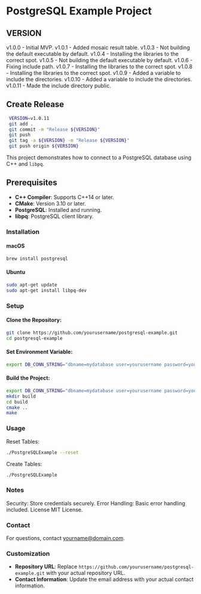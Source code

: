 # PostgreSQL Example Project

## VERSION
v1.0.0 - Initial MVP.
v1.0.1 - Added mosaic result table.
v1.0.3 - Not building the default executable by default.
v1.0.4 - Installing the libraries to the correct spot.
v1.0.5 - Not building the default executable by default.
v1.0.6 - Fixing include path.
v1.0.7 - Installing the libraries to the correct spot.
v1.0.8 - Installing the libraries to the correct spot.
v1.0.9 - Added a variable to include the directories.
v1.0.10 - Added a variable to include the directories.
v1.0.11 - Made the include directory public.

## Create Release
```bash
 VERSION=v1.0.11
 git add .
 git commit -m "Release ${VERSION}"
 git push
 git tag -a ${VERSION} -m "Release ${VERSION}"
 git push origin ${VERSION}
```

This project demonstrates how to connect to a PostgreSQL database using C++ and `libpq`.

## Prerequisites

- **C++ Compiler**: Supports C++14 or later.
- **CMake**: Version 3.10 or later.
- **PostgreSQL**: Installed and running.
- **libpq**: PostgreSQL client library.

### Installation

#### macOS

```bash
brew install postgresql
```

#### Ubuntu
```bash
sudo apt-get update
sudo apt-get install libpq-dev
```

### Setup
#### Clone the Repository:
```bash
git clone https://github.com/yourusername/postgresql-example.git
cd postgresql-example
```

#### Set Environment Variable:
```bash
export DB_CONN_STRING="dbname=mydatabase user=yourusername password=yourpassword hostaddr=127.0.0.1 port=5432"
```

#### Build the Project:
```bash
export DB_CONN_STRING="dbname=mydatabase user=yourusername password=yourpassword hostaddr=127.0.0.1 port=5432"
mkdir build
cd build
cmake ..
make
```

### Usage
Reset Tables:
```bash
./PostgreSQLExample --reset
```

Create Tables:
```bash
./PostgreSQLExample
```

### Notes
Security: Store credentials securely.
Error Handling: Basic error handling included.
License
MIT License.

### Contact
For questions, contact yourname@domain.com.

### Customization

- **Repository URL**: Replace `https://github.com/yourusername/postgresql-example.git` with your actual repository URL.
- **Contact Information**: Update the email address with your actual contact information.

